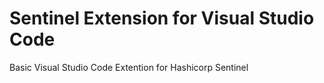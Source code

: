 # Sentinel Extension for Visual Studio Code

Basic Visual Studio Code Extention for Hashicorp Sentinel
